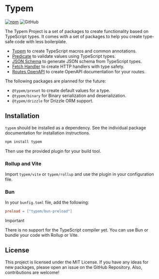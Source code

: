 # Typem

[![npm](https://img.shields.io/npm/v/typem)](https://www.npmjs.com/package/typem)
![GitHub](https://img.shields.io/github/license/weisrc/typem)

The Typem Project is a set of packages to create functionality based on TypeScript types.
It comes with a set of packages to help you create type-safe code with less boilerplate.

- [Typem](https://weisrc.github.io/typem/typem) to create TypeScript macros and common annotations.
- [Predicate](https://weisrc.github.io/typem/predicate) to validate values using TypeScript types.
- [JSON Schema](https://weisrc.github.io/typem/json-schema) to generate JSON schema from TypeScript types.
- [Fetch Handler](https://weisrc.github.io/typem/fetch-handler) to create HTTP handlers with type safety.
- [Routes OpenAPI](https://weisrc.github.io/typem/routes-openapi) to create OpenAPI documentation for your routes.

The following packages are planned for the future:
- `@typem/preset` to create default values for a type.
- `@typem/binary` for Binary serialization and deserialization.
- `@typem/drizzle` for Drizzle ORM support.

## Installation

`typem` should be installed as a dependency. See the individual package documentation for installation instructions.

```bash
npm install typem
```

Then use the provided plugin for your build tool.

### Rollup and Vite
Import `typem/vite` or `typem/rollup` and use the plugin in your configuration file.

### Bun
In your `bunfig.toml` file, add the following:
```toml
preload = ["typem/bun-preload"]
```

> [!IMPORTANT]
> There is no support for the TypeScript compiler yet. You can use Bun or bundle your code with Rollup or Vite.

## License
This project is licensed under the MIT License. If you have any ideas for new packages, please open an issue on the GitHub Repository. Also, contributions are welcome!